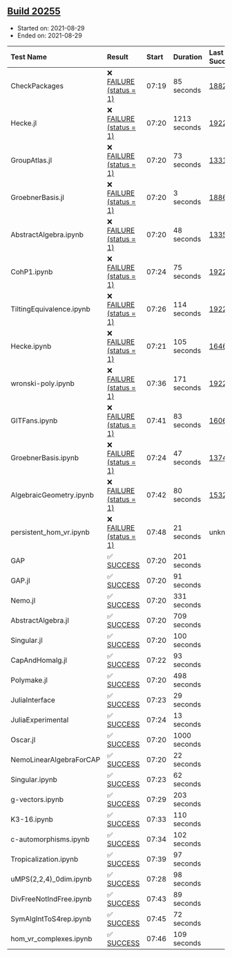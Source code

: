 ## [Build 20255](https://oscarci.mathematik.uni-kl.de/job/oscar/20255/)

* Started on: 2021-08-29
* Ended on: 2021-08-29

| Test Name    | Result | Start | Duration | Last Success | First Failure |
|:-------------|:-------|:------|:---------|:-------------|:--------------|
| CheckPackages | ❌ [FAILURE (status = 1)](https://oscarci.mathematik.uni-kl.de/job/oscar/20255/artifact/logs/build-20255/CheckPackages.log) | 07:19 | 85 seconds | [18822](https://oscarci.mathematik.uni-kl.de/job/oscar/18822/) | [18823](https://oscarci.mathematik.uni-kl.de/job/oscar/18823/) |
| Hecke.jl | ❌ [FAILURE (status = 1)](https://oscarci.mathematik.uni-kl.de/job/oscar/20255/artifact/logs/build-20255/Hecke.jl.log) | 07:20 | 1213 seconds | [19222](https://oscarci.mathematik.uni-kl.de/job/oscar/19222/) | [20152](https://oscarci.mathematik.uni-kl.de/job/oscar/20152/) |
| GroupAtlas.jl | ❌ [FAILURE (status = 1)](https://oscarci.mathematik.uni-kl.de/job/oscar/20255/artifact/logs/build-20255/GroupAtlas.jl.log) | 07:20 | 73 seconds | [13311](https://oscarci.mathematik.uni-kl.de/job/oscar/13311/) | [13312](https://oscarci.mathematik.uni-kl.de/job/oscar/13312/) |
| GroebnerBasis.jl | ❌ [FAILURE (status = 1)](https://oscarci.mathematik.uni-kl.de/job/oscar/20255/artifact/logs/build-20255/GroebnerBasis.jl.log) | 07:20 | 3 seconds | [18864](https://oscarci.mathematik.uni-kl.de/job/oscar/18864/) | [18865](https://oscarci.mathematik.uni-kl.de/job/oscar/18865/) |
| AbstractAlgebra.ipynb | ❌ [FAILURE (status = 1)](https://oscarci.mathematik.uni-kl.de/job/oscar/20255/artifact/logs/build-20255/AbstractAlgebra.ipynb.log) | 07:20 | 48 seconds | [13355](https://oscarci.mathematik.uni-kl.de/job/oscar/13355/) | [13356](https://oscarci.mathematik.uni-kl.de/job/oscar/13356/) |
| CohP1.ipynb | ❌ [FAILURE (status = 1)](https://oscarci.mathematik.uni-kl.de/job/oscar/20255/artifact/logs/build-20255/CohP1.ipynb.log) | 07:24 | 75 seconds | [19222](https://oscarci.mathematik.uni-kl.de/job/oscar/19222/) | [20152](https://oscarci.mathematik.uni-kl.de/job/oscar/20152/) |
| TiltingEquivalence.ipynb | ❌ [FAILURE (status = 1)](https://oscarci.mathematik.uni-kl.de/job/oscar/20255/artifact/logs/build-20255/TiltingEquivalence.ipynb.log) | 07:26 | 114 seconds | [19222](https://oscarci.mathematik.uni-kl.de/job/oscar/19222/) | [20152](https://oscarci.mathematik.uni-kl.de/job/oscar/20152/) |
| Hecke.ipynb | ❌ [FAILURE (status = 1)](https://oscarci.mathematik.uni-kl.de/job/oscar/20255/artifact/logs/build-20255/Hecke.ipynb.log) | 07:21 | 105 seconds | [16463](https://oscarci.mathematik.uni-kl.de/job/oscar/16463/) | [16464](https://oscarci.mathematik.uni-kl.de/job/oscar/16464/) |
| wronski-poly.ipynb | ❌ [FAILURE (status = 1)](https://oscarci.mathematik.uni-kl.de/job/oscar/20255/artifact/logs/build-20255/wronski-poly.ipynb.log) | 07:36 | 171 seconds | [19222](https://oscarci.mathematik.uni-kl.de/job/oscar/19222/) | [20152](https://oscarci.mathematik.uni-kl.de/job/oscar/20152/) |
| GITFans.ipynb | ❌ [FAILURE (status = 1)](https://oscarci.mathematik.uni-kl.de/job/oscar/20255/artifact/logs/build-20255/GITFans.ipynb.log) | 07:41 | 83 seconds | [16068](https://oscarci.mathematik.uni-kl.de/job/oscar/16068/) | [16069](https://oscarci.mathematik.uni-kl.de/job/oscar/16069/) |
| GroebnerBasis.ipynb | ❌ [FAILURE (status = 1)](https://oscarci.mathematik.uni-kl.de/job/oscar/20255/artifact/logs/build-20255/GroebnerBasis.ipynb.log) | 07:24 | 47 seconds | [13748](https://oscarci.mathematik.uni-kl.de/job/oscar/13748/) | [13749](https://oscarci.mathematik.uni-kl.de/job/oscar/13749/) |
| AlgebraicGeometry.ipynb | ❌ [FAILURE (status = 1)](https://oscarci.mathematik.uni-kl.de/job/oscar/20255/artifact/logs/build-20255/AlgebraicGeometry.ipynb.log) | 07:42 | 80 seconds | [15322](https://oscarci.mathematik.uni-kl.de/job/oscar/15322/) | [15323](https://oscarci.mathematik.uni-kl.de/job/oscar/15323/) |
| persistent_hom_vr.ipynb | ❌ [FAILURE (status = 1)](https://oscarci.mathematik.uni-kl.de/job/oscar/20255/artifact/logs/build-20255/persistent_hom_vr.ipynb.log) | 07:48 | 21 seconds | unknown | unknown |
| GAP | ✅ [SUCCESS](https://oscarci.mathematik.uni-kl.de/job/oscar/20255/artifact/logs/build-20255/GAP.log) | 07:20 | 201 seconds |  |  |
| GAP.jl | ✅ [SUCCESS](https://oscarci.mathematik.uni-kl.de/job/oscar/20255/artifact/logs/build-20255/GAP.jl.log) | 07:20 | 91 seconds |  |  |
| Nemo.jl | ✅ [SUCCESS](https://oscarci.mathematik.uni-kl.de/job/oscar/20255/artifact/logs/build-20255/Nemo.jl.log) | 07:20 | 331 seconds |  |  |
| AbstractAlgebra.jl | ✅ [SUCCESS](https://oscarci.mathematik.uni-kl.de/job/oscar/20255/artifact/logs/build-20255/AbstractAlgebra.jl.log) | 07:20 | 709 seconds |  |  |
| Singular.jl | ✅ [SUCCESS](https://oscarci.mathematik.uni-kl.de/job/oscar/20255/artifact/logs/build-20255/Singular.jl.log) | 07:20 | 100 seconds |  |  |
| CapAndHomalg.jl | ✅ [SUCCESS](https://oscarci.mathematik.uni-kl.de/job/oscar/20255/artifact/logs/build-20255/CapAndHomalg.jl.log) | 07:22 | 93 seconds |  |  |
| Polymake.jl | ✅ [SUCCESS](https://oscarci.mathematik.uni-kl.de/job/oscar/20255/artifact/logs/build-20255/Polymake.jl.log) | 07:20 | 498 seconds |  |  |
| JuliaInterface | ✅ [SUCCESS](https://oscarci.mathematik.uni-kl.de/job/oscar/20255/artifact/logs/build-20255/JuliaInterface.log) | 07:23 | 29 seconds |  |  |
| JuliaExperimental | ✅ [SUCCESS](https://oscarci.mathematik.uni-kl.de/job/oscar/20255/artifact/logs/build-20255/JuliaExperimental.log) | 07:24 | 13 seconds |  |  |
| Oscar.jl | ✅ [SUCCESS](https://oscarci.mathematik.uni-kl.de/job/oscar/20255/artifact/logs/build-20255/Oscar.jl.log) | 07:20 | 1000 seconds |  |  |
| NemoLinearAlgebraForCAP | ✅ [SUCCESS](https://oscarci.mathematik.uni-kl.de/job/oscar/20255/artifact/logs/build-20255/NemoLinearAlgebraForCAP.log) | 07:20 | 22 seconds |  |  |
| Singular.ipynb | ✅ [SUCCESS](https://oscarci.mathematik.uni-kl.de/job/oscar/20255/artifact/logs/build-20255/Singular.ipynb.log) | 07:23 | 62 seconds |  |  |
| g-vectors.ipynb | ✅ [SUCCESS](https://oscarci.mathematik.uni-kl.de/job/oscar/20255/artifact/logs/build-20255/g-vectors.ipynb.log) | 07:29 | 203 seconds |  |  |
| K3-16.ipynb | ✅ [SUCCESS](https://oscarci.mathematik.uni-kl.de/job/oscar/20255/artifact/logs/build-20255/K3-16.ipynb.log) | 07:33 | 110 seconds |  |  |
| c-automorphisms.ipynb | ✅ [SUCCESS](https://oscarci.mathematik.uni-kl.de/job/oscar/20255/artifact/logs/build-20255/c-automorphisms.ipynb.log) | 07:34 | 102 seconds |  |  |
| Tropicalization.ipynb | ✅ [SUCCESS](https://oscarci.mathematik.uni-kl.de/job/oscar/20255/artifact/logs/build-20255/Tropicalization.ipynb.log) | 07:39 | 97 seconds |  |  |
| uMPS(2,2,4)_0dim.ipynb | ✅ [SUCCESS](https://oscarci.mathematik.uni-kl.de/job/oscar/20255/artifact/logs/build-20255/uMPS-2-2-4-_0dim.ipynb.log) | 07:28 | 98 seconds |  |  |
| DivFreeNotIndFree.ipynb | ✅ [SUCCESS](https://oscarci.mathematik.uni-kl.de/job/oscar/20255/artifact/logs/build-20255/DivFreeNotIndFree.ipynb.log) | 07:43 | 89 seconds |  |  |
| SymAlgIntToS4rep.ipynb | ✅ [SUCCESS](https://oscarci.mathematik.uni-kl.de/job/oscar/20255/artifact/logs/build-20255/SymAlgIntToS4rep.ipynb.log) | 07:45 | 72 seconds |  |  |
| hom_vr_complexes.ipynb | ✅ [SUCCESS](https://oscarci.mathematik.uni-kl.de/job/oscar/20255/artifact/logs/build-20255/hom_vr_complexes.ipynb.log) | 07:46 | 109 seconds |  |  |
